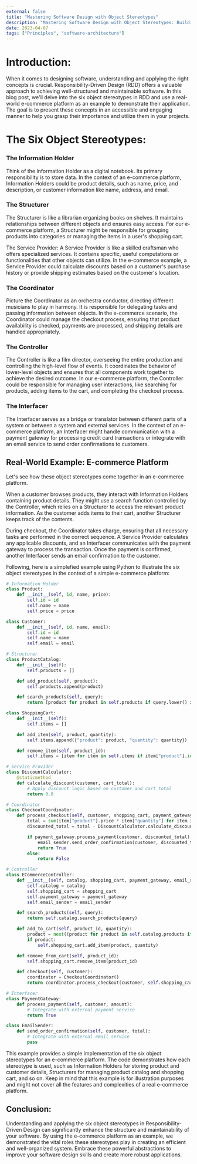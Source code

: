 ```yaml
---
external: false
title: "Mastering Software Design with Object Stereotypes"
description: "Mastering Software Design with Object Stereotypes: Building an E-commerce Platform"
date: 2023-04-07
tags: ["Principles", "software-architecture"]
---
```


# Introduction:

When it comes to designing software, understanding and applying the right concepts is crucial. Responsibility-Driven Design (RDD) offers a valuable approach to achieving well-structured and maintainable software. In this blog post, we'll delve into the six object stereotypes in RDD and use a real-world e-commerce platform as an example to demonstrate their application. The goal is to present these concepts in an accessible and engaging manner to help you grasp their importance and utilize them in your projects.

# The Six Object Stereotypes:

### The Information Holder

Think of the Information Holder as a digital notebook. Its primary responsibility is to store data. In the context of an e-commerce platform, Information Holders could be product details, such as name, price, and description, or customer information like name, address, and email.

### The Structurer

The Structurer is like a librarian organizing books on shelves. It maintains relationships between different objects and ensures easy access. For our e-commerce platform, a Structurer might be responsible for grouping products into categories or managing the items in a user's shopping cart.

The Service Provider: A Service Provider is like a skilled craftsman who offers specialized services. It contains specific, useful computations or functionalities that other objects can utilize. In the e-commerce example, a Service Provider could calculate discounts based on a customer's purchase history or provide shipping estimates based on the customer's location.

### The Coordinator

Picture the Coordinator as an orchestra conductor, directing different musicians to play in harmony. It is responsible for delegating tasks and passing information between objects. In the e-commerce scenario, the Coordinator could manage the checkout process, ensuring that product availability is checked, payments are processed, and shipping details are handled appropriately.

### The Controller

The Controller is like a film director, overseeing the entire production and controlling the high-level flow of events. It coordinates the behavior of lower-level objects and ensures that all components work together to achieve the desired outcome. In our e-commerce platform, the Controller could be responsible for managing user interactions, like searching for products, adding items to the cart, and completing the checkout process.

### The Interfacer

The Interfacer serves as a bridge or translator between different parts of a system or between a system and external services. In the context of an e-commerce platform, an Interfacer might handle communication with a payment gateway for processing credit card transactions or integrate with an email service to send order confirmations to customers.

## Real-World Example: E-commerce Platform

Let's see how these object stereotypes come together in an e-commerce platform.

When a customer browses products, they interact with Information Holders containing product details. They might use a search function controlled by the Controller, which relies on a Structurer to access the relevant product information. As the customer adds items to their cart, another Structurer keeps track of the contents.

During checkout, the Coordinator takes charge, ensuring that all necessary tasks are performed in the correct sequence. A Service Provider calculates any applicable discounts, and an Interfacer communicates with the payment gateway to process the transaction. Once the payment is confirmed, another Interfacer sends an email confirmation to the customer.

Following, here is a simplefied example using Python to illustrate the six object stereotypes in the context of a simple e-commerce platform:

```python
# Information Holder
class Product:
    def __init__(self, id, name, price):
        self.id = id
        self.name = name
        self.price = price

class Customer:
    def __init__(self, id, name, email):
        self.id = id
        self.name = name
        self.email = email

# Structurer
class ProductCatalog:
    def __init__(self):
        self.products = []

    def add_product(self, product):
        self.products.append(product)

    def search_products(self, query):
        return [product for product in self.products if query.lower() in product.name.lower()]

class ShoppingCart:
    def __init__(self):
        self.items = []

    def add_item(self, product, quantity):
        self.items.append({"product": product, "quantity": quantity})

    def remove_item(self, product_id):
        self.items = [item for item in self.items if item["product"].id != product_id]

# Service Provider
class DiscountCalculator:
    @staticmethod
    def calculate_discount(customer, cart_total):
        # Apply discount logic based on customer and cart_total
        return 0.0

# Coordinator
class CheckoutCoordinator:
    def process_checkout(self, customer, shopping_cart, payment_gateway, email_sender):
        total = sum(item["product"].price * item["quantity"] for item in shopping_cart.items)
        discounted_total = total - DiscountCalculator.calculate_discount(customer, total)

        if payment_gateway.process_payment(customer, discounted_total):
            email_sender.send_order_confirmation(customer, discounted_total)
            return True
        else:
            return False

# Controller
class ECommerceController:
    def __init__(self, catalog, shopping_cart, payment_gateway, email_sender):
        self.catalog = catalog
        self.shopping_cart = shopping_cart
        self.payment_gateway = payment_gateway
        self.email_sender = email_sender

    def search_products(self, query):
        return self.catalog.search_products(query)

    def add_to_cart(self, product_id, quantity):
        product = next((product for product in self.catalog.products if product.id == product_id), None)
        if product:
            self.shopping_cart.add_item(product, quantity)

    def remove_from_cart(self, product_id):
        self.shopping_cart.remove_item(product_id)

    def checkout(self, customer):
        coordinator = CheckoutCoordinator()
        return coordinator.process_checkout(customer, self.shopping_cart, self.payment_gateway, self.email_sender)

# Interfacer
class PaymentGateway:
    def process_payment(self, customer, amount):
        # Integrate with external payment service
        return True

class EmailSender:
    def send_order_confirmation(self, customer, total):
        # Integrate with external email service
        pass
```

This example provides a simple implementation of the six object stereotypes for an e-commerce platform. The code demonstrates how each stereotype is used, such as Information Holders for storing product and customer details, Structurers for managing product catalog and shopping cart, and so on. Keep in mind that this example is for illustration purposes and might not cover all the features and complexities of a real e-commerce platform.

## Conclusion:

Understanding and applying the six object stereotypes in Responsibility-Driven Design can significantly enhance the structure and maintainability of your software. By using the e-commerce platform as an example, we demonstrated the vital roles these stereotypes play in creating an efficient and well-organized system. Embrace these powerful abstractions to improve your software design skills and create more robust applications.
